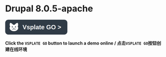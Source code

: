 # Drupal 8.0.5-apache

<a href="https://www.vsplate.com/?docker-compose=https://github.com/vsplate/dcenvs/drupal/8.0.5-apache"><img alt="VSPLATE GO" src="https://raw.githubusercontent.com/vsplate/images/master/vsgo_btn.png" width="200px"></a>

**Click the `VSPLATE GO` button to launch a demo online / 点击`VSPLATE GO`按钮创建在线环境**